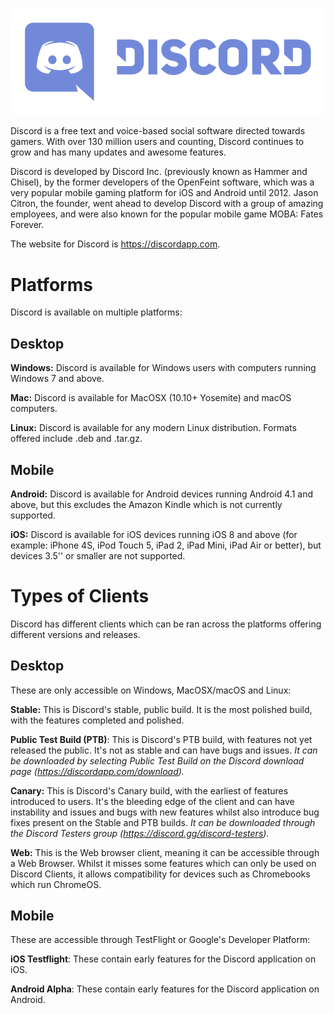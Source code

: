 <!--TITLE: Discord -->

![Logo](/uploads/discord/logo.png "Logo")

Discord is a free text and voice-based social software directed towards gamers. With over 130 million users and counting, Discord continues to grow and has many updates and awesome features.

Discord is developed by Discord Inc. (previously known as Hammer and Chisel), by the former developers of the OpenFeint software, which was a very popular mobile gaming platform for iOS and Android until 2012. Jason Citron, the founder, went ahead to develop Discord with a group of amazing employees, and were also known for the popular mobile game MOBA: Fates Forever.

The website for Discord is https://discordapp.com. 

# Platforms
Discord is available on multiple platforms:

## Desktop
**Windows:** Discord is available for Windows users with computers running Windows 7 and above.

**Mac:** Discord is available for MacOSX (10.10+ Yosemite) and macOS computers.

**Linux:** Discord is available for any modern Linux distribution. Formats offered include .deb and .tar.gz.

## Mobile
**Android:** Discord is available for Android devices running Android 4.1 and above, but this excludes the Amazon Kindle which is not currently supported.

**iOS:** Discord is available for iOS devices running iOS 8 and above (for example: iPhone 4S, iPod Touch 5, iPad 2, iPad Mini, iPad Air or better), but devices 3.5'' or smaller are not supported.

# Types of Clients
Discord has different clients which can be ran across the platforms offering different versions and releases.

## Desktop
These are only accessible on Windows, MacOSX/macOS and Linux:

**Stable:** This is Discord's stable, public build. It is the most polished build, with the features completed and polished.

**Public Test Build (PTB)**: This is Discord's PTB build, with features not yet released the public. It's not as stable and can have bugs and issues.
*It can be downloaded by selecting Public Test Build on the Discord download page (https://discordapp.com/download).*

**Canary:** This is Discord's Canary build, with the earliest of features introduced to users. It's the bleeding edge of the client and can have instability and issues and bugs with new features whilst also introduce bug fixes present on the Stable and PTB builds.
*It can be downloaded through the Discord Testers group (https://discord.gg/discord-testers).*

**Web:** This is the Web browser client, meaning it can be accessible through a Web Browser. Whilst it misses some features which can only be used on Discord Clients, it allows compatibility for devices such as Chromebooks which run ChromeOS.

## Mobile
These are accessible through TestFlight or Google's Developer Platform:

**iOS Testflight**: These contain early features for the Discord application on iOS.

**Android Alpha**: These contain early features for the Discord application on Android.